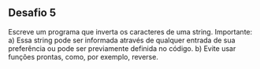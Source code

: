 ## Desafio 5

Escreve um programa que inverta os caracteres de uma string.
Importante: 
a) Essa string pode ser informada através de qualquer entrada de sua preferência ou pode ser previamente definida no código.
b) Evite usar funções prontas, como, por exemplo, reverse.
